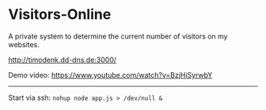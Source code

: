 # Visitors-Online
A private system to determine the current number of visitors on my websites.

http://timodenk.dd-dns.de:3000/

Demo video: https://www.youtube.com/watch?v=BzjHiSyrwbY

---

Start via ssh: `nohup node app.js > /dev/null &`
